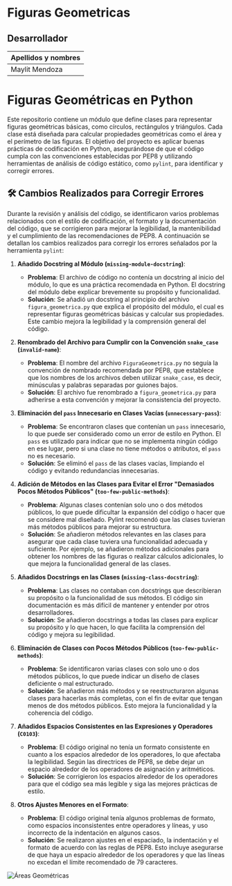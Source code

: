 # Figuras Geometricas
## Desarrollador
| Apellidos y nombres |
|---------------------|
| Maylit Mendoza      |

# Figuras Geométricas en Python

Este repositorio contiene un módulo que define clases para representar figuras geométricas básicas, como círculos, rectángulos y triángulos. Cada clase está diseñada para calcular propiedades geométricas como el área y el perímetro de las figuras. El objetivo del proyecto es aplicar buenas prácticas de codificación en Python, asegurándose de que el código cumpla con las convenciones establecidas por PEP8 y utilizando herramientas de análisis de código estático, como `pylint`, para identificar y corregir errores.

## 🛠 Cambios Realizados para Corregir Errores

Durante la revisión y análisis del código, se identificaron varios problemas relacionados con el estilo de codificación, el formato y la documentación del código, que se corrigieron para mejorar la legibilidad, la mantenibilidad y el cumplimiento de las recomendaciones de PEP8. A continuación se detallan los cambios realizados para corregir los errores señalados por la herramienta `pylint`:

1. **Añadido Docstring al Módulo (`missing-module-docstring`)**:
   - **Problema**: El archivo de código no contenía un docstring al inicio del módulo, lo que es una práctica recomendada en Python. El docstring del módulo debe explicar brevemente su propósito y funcionalidad.
   - **Solución**: Se añadió un docstring al principio del archivo `figura_geometrica.py` que explica el propósito del módulo, el cual es representar figuras geométricas básicas y calcular sus propiedades. Este cambio mejora la legibilidad y la comprensión general del código.

2. **Renombrado del Archivo para Cumplir con la Convención `snake_case` (`invalid-name`)**:
   - **Problema**: El nombre del archivo `FiguraGeometrica.py` no seguía la convención de nombrado recomendada por PEP8, que establece que los nombres de los archivos deben utilizar `snake_case`, es decir, minúsculas y palabras separadas por guiones bajos.
   - **Solución**: El archivo fue renombrado a `figura_geometrica.py` para adherirse a esta convención y mejorar la consistencia del proyecto.

3. **Eliminación del `pass` Innecesario en Clases Vacías (`unnecessary-pass`)**:
   - **Problema**: Se encontraron clases que contenían un `pass` innecesario, lo que puede ser considerado como un error de estilo en Python. El `pass` es utilizado para indicar que no se implementa ningún código en ese lugar, pero si una clase no tiene métodos o atributos, el `pass` no es necesario.
   - **Solución**: Se eliminó el `pass` de las clases vacías, limpiando el código y evitando redundancias innecesarias.

4. **Adición de Métodos en las Clases para Evitar el Error "Demasiados Pocos Métodos Públicos" (`too-few-public-methods`)**:
   - **Problema**: Algunas clases contenían solo uno o dos métodos públicos, lo que puede dificultar la expansión del código o hacer que se considere mal diseñado. Pylint recomendó que las clases tuvieran más métodos públicos para mejorar su estructura.
   - **Solución**: Se añadieron métodos relevantes en las clases para asegurar que cada clase tuviera una funcionalidad adecuada y suficiente. Por ejemplo, se añadieron métodos adicionales para obtener los nombres de las figuras o realizar cálculos adicionales, lo que mejora la funcionalidad general de las clases.

5. **Añadidos Docstrings en las Clases (`missing-class-docstring`)**:
   - **Problema**: Las clases no contaban con docstrings que describieran su propósito o la funcionalidad de sus métodos. El código sin documentación es más difícil de mantener y entender por otros desarrolladores.
   - **Solución**: Se añadieron docstrings a todas las clases para explicar su propósito y lo que hacen, lo que facilita la comprensión del código y mejora su legibilidad.

6. **Eliminación de Clases con Pocos Métodos Públicos (`too-few-public-methods`)**:
   - **Problema**: Se identificaron varias clases con solo uno o dos métodos públicos, lo que puede indicar un diseño de clases deficiente o mal estructurado.
   - **Solución**: Se añadieron más métodos y se reestructuraron algunas clases para hacerlas más completas, con el fin de evitar que tengan menos de dos métodos públicos. Esto mejora la funcionalidad y la coherencia del código.

7. **Añadidos Espacios Consistentes en las Expresiones y Operadores (`C0103`)**:
   - **Problema**: El código original no tenía un formato consistente en cuanto a los espacios alrededor de los operadores, lo que afectaba la legibilidad. Según las directrices de PEP8, se debe dejar un espacio alrededor de los operadores de asignación y aritméticos.
   - **Solución**: Se corrigieron los espacios alrededor de los operadores para que el código sea más legible y siga las mejores prácticas de estilo.

8. **Otros Ajustes Menores en el Formato**:
   - **Problema**: El código original tenía algunos problemas de formato, como espacios inconsistentes entre operadores y líneas, y uso incorrecto de la indentación en algunos casos.
   - **Solución**: Se realizaron ajustes en el espaciado, la indentación y el formato de acuerdo con las reglas de PEP8. Esto incluye asegurarse de que haya un espacio alrededor de los operadores y que las líneas no excedan el límite recomendado de 79 caracteres.

![Áreas Geométricas](https://w7.pngwing.com/pngs/153/804/png-transparent-cube-art-geometric-shapes-photography-area-vector-space.png)


